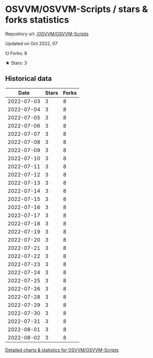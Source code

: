 # OSVVM/OSVVM-Scripts / stars & forks statistics

Repository url: [/OSVVM/OSVVM-Scripts](https://github.com/OSVVM/OSVVM-Scripts)

Updated on Oct 2022, 07

☋ Forks: 8

★ Stars: 3

## Historical data
| Date | Stars | Forks |
|------|-------|-------|
| 2022-07-03 | 3 | 8 | 
| 2022-07-04 | 3 | 8 | 
| 2022-07-05 | 3 | 8 | 
| 2022-07-06 | 3 | 8 | 
| 2022-07-07 | 3 | 8 | 
| 2022-07-08 | 3 | 8 | 
| 2022-07-09 | 3 | 8 | 
| 2022-07-10 | 3 | 8 | 
| 2022-07-11 | 3 | 8 | 
| 2022-07-12 | 3 | 8 | 
| 2022-07-13 | 3 | 8 | 
| 2022-07-14 | 3 | 8 | 
| 2022-07-15 | 3 | 8 | 
| 2022-07-16 | 3 | 8 | 
| 2022-07-17 | 3 | 8 | 
| 2022-07-18 | 3 | 8 | 
| 2022-07-19 | 3 | 8 | 
| 2022-07-20 | 3 | 8 | 
| 2022-07-21 | 3 | 8 | 
| 2022-07-22 | 3 | 8 | 
| 2022-07-23 | 3 | 8 | 
| 2022-07-24 | 3 | 8 | 
| 2022-07-25 | 3 | 8 | 
| 2022-07-26 | 3 | 8 | 
| 2022-07-28 | 3 | 8 | 
| 2022-07-29 | 3 | 8 | 
| 2022-07-30 | 3 | 8 | 
| 2022-07-31 | 3 | 8 | 
| 2022-08-01 | 3 | 8 | 
| 2022-08-02 | 3 | 8 | 


[Detailed charts & statistics for OSVVM/OSVVM-Scripts](https://reviewgithub.com/rep/OSVVM/OSVVM-Scripts)
